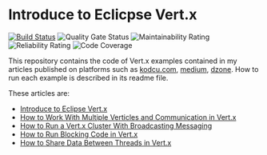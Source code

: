 # Introduce to Eclicpse Vert.x

[![Build Status](https://travis-ci.org/hakdogan/IntroduceToEclicpseVert.x.svg?branch=master)](https://travis-ci.org/hakdogan/IntroduceToEclicpseVert.x)
![Quality Gate Status](https://sonarcloud.io/api/project_badges/measure?project=hakdogan_IntroduceToEclicpseVert.x&metric=alert_status)
![Maintainability Rating](https://sonarcloud.io/api/project_badges/measure?project=hakdogan_IntroduceToEclicpseVert.x&metric=sqale_rating)
![Reliability Rating](https://sonarcloud.io/api/project_badges/measure?project=hakdogan_IntroduceToEclicpseVert.x&metric=reliability_rating)
![Code Coverage](https://sonarcloud.io/api/project_badges/measure?project=hakdogan_IntroduceToEclicpseVert.x&metric=coverage)

This repository contains the code of Vert.x examples contained in my articles published on platforms such as [kodcu.com](https://kodcu.com/author/hakdogan/), [medium](https://medium.com/@hakdogan), [dzone](https://dzone.com/users/1161493/hakdogan.html). How to run each example is described in its readme file.

These articles are:

* [Introduce to Eclipse Vert.x](https://medium.com/@hakdogan/introduce-to-eclicpse-vert-x-1d24c97643c7)
* [How to Work With Multiple Verticles and Communication in Vert.x](https://medium.com/@hakdogan/working-with-multiple-verticles-and-communication-between-them-in-vert-x-2ed07e8e6425)
* [How to Run a Vert.x Cluster With Broadcasting Messaging](https://medium.com/@hakdogan/how-to-run-a-vert-x-cluster-with-broadcasting-messaging-fc79ff113c9c)
* [How to Run Blocking Code in Vert.x](https://medium.com/@hakdogan/how-to-run-blocking-code-in-vert-x-174dad7e0f94)
* [How to Share Data Between Threads in Vert.x](https://medium.com/@hakdogan/how-to-share-data-between-threads-in-vert-x-afdf26dcc684)